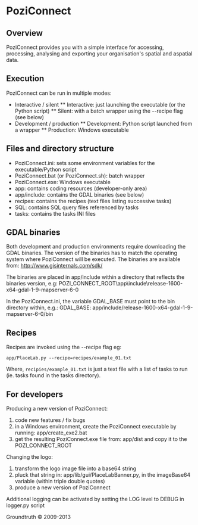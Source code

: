 # PoziConnect

Overview
--------
PoziConnect provides you with a simple interface for accessing, processing, analysing and exporting your organisation's spatial and aspatial data.


Execution
---------
PoziConnect can be run in multiple modes:
* Interactive / silent
** Interactive: just launching the executable (or the Python script)
** Silent: with a batch wrapper using the --recipe flag (see below)
* Development / production
** Development: Python script launched from a wrapper
** Production: Windows executable


Files and directory structure
-----------------------------
- PoziConnect.ini: sets some environment variables for the executable/Python script
- PoziConnect.bat (or PoziConnect.sh): batch wrapper
- PoziConnect.exe: Windows executable
- app: contains coding resources (developer-only area)
- app/include: contains the GDAL binaries (see below)
- recipes: contains the recipes (text files listing successive tasks)
- SQL: contains SQL query files referenced by tasks
- tasks: contains the tasks INI files


GDAL binaries
-------------
Both development and production environments require downloading the GDAL binaries.
The version of the binaries has to match the operating system where PoziConnect will be executed.
The binaries are available from:
http://www.gisinternals.com/sdk/

The binaries are placed in app/include within a directory that reflects the binaries version, e.g:
POZI_CONNECT_ROOT\app\include\release-1600-x64-gdal-1-9-mapserver-6-0

In the PoziConnect.ini, the variable GDAL_BASE must point to the bin directory within, e.g.:
GDAL_BASE: app/include/release-1600-x64-gdal-1-9-mapserver-6-0/bin


Recipes
-------
Recipes are invoked using the --recipe flag eg:

    app/PlaceLab.py --recipe=recipes/example_01.txt

Where, `recipies/example_01.txt` is just a text file with a list of tasks
to run (ie. tasks found in the tasks directory).


For developers
--------------
Producing a new version of PoziConnect:

1.  code new features / fix bugs
2.  in a Windows environment, create the PoziConnect executable by running: app/create_exe2.bat
3.  get the resulting PoziConnect.exe file from: app/dist and copy it to the POZI_CONNECT_ROOT

Changing the logo:

1.  transform the logo image file into a base64 string
2.  pluck that string in: app/lib/gui/PlaceLabBanner.py, in the imageBase64 variable (within triple double quotes)
3.  produce a new version of PoziConnect

Additional logging can be activated by setting the LOG level to DEBUG in logger.py script


Groundtruth &copy; 2009-2013

